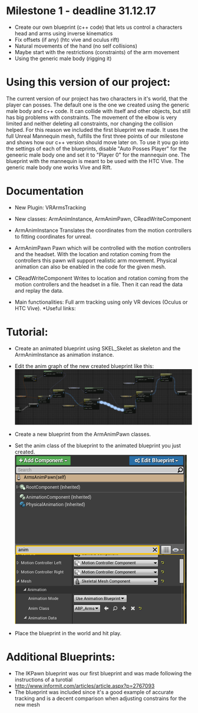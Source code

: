 # Milestone 1 - deadline 31.12.17

* Create our own blueprint (c++ code) that lets us control a characters head and arms using inverse kinematics
* Fix offsets (if any) (htc vive and oculus rift)
* Natural movements of the hand (no self collisions)
* Maybe start with the restrictions (constraints) of the arm movement
* Using the generic male body (rigging it)

# Using this version of our project:

The current version of our project has two characters in it's world, that the player can posses. 
The default one is the one we created using the generic male body and c++ code. It can collide with itself and other objects, but still has big problems with constraints.
The movement of the elbow is very limited and neither deleting all constraints, nor changing the collision helped. 
For this reason we included the first blueprint we made. It uses the full Unreal Mannequin mesh, fulfills the first three points of our milestone and shows how our c++ version should move later on. 
To use it you go into the settings of each of the blueprints, disable "Auto Posses Player" for the geneeric male body one and set it to "Player 0" for the mannequin one. 
The blueprint with the mannequin is meant to be used with the HTC Vive. The generic male body one works Vive and Rift.


# Documentation
* New Plugin: VRArmsTracking
* New classes: ArmAnimInstance, ArmAnimPawn, CReadWriteComponent


* ArmAnimInstance
Translates the coordinates from the motion controllers to fitting coordinates for unreal.
* ArmAnimPawn
Pawn which will be controlled with the motion controllers and the headset. With the location and rotation coming from the controllers this
pawn will support realistic arm movement. Physical animation can also be enabled in the code for the given mesh.

* CReadWriteComponent
Writes to location and rotation coming from the motion controllers and the headset in a file. Then it can read the data and replay 
the data.

* Main functionalities:
Full arm tracking using only VR devices (Oculus or HTC Vive).
*Useful links:

# Tutorial:

- Create an animated blueprint using SKEL_Skelet as skeleton and the ArmAnimInstance as animation instance.
- Edit the anim graph of the new created blueprint like this:
![](./Img/AnimGraph.png)

- Create a new blueprint from the ArmAnimPawn classes.
- Set the anim class of the blueprint to the animated blueprint you just created.
![](./Img/AnimClass.png)

- Place the blueprint in the world and hit play.

# Additional Blueprints:

- The IKPawn blueprint was our first blueprint and was made following the instructions of a turotial
- http://www.informit.com/articles/article.aspx?p=2767093
- The blueprint was included since it's a good example of accurate tracking and is a decent comparison when adjusting constrains for the new mesh
